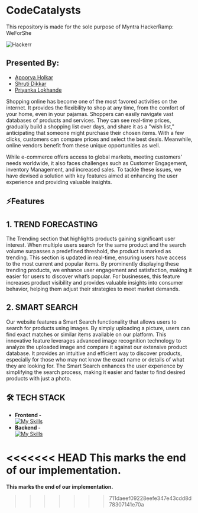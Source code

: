
# CodeCatalysts

This repository is made for the sole purpose of Myntra HackerRamp: WeForShe

![Hackerr](https://user-images.githubusercontent.com/64279181/113337916-0ffa7c80-9346-11eb-833d-570329426875.png)

## Presented By:

- [Apoorva Holkar](https://github.com/apoorvaholkar)
- [Shruti Dikkar](https://github.com/Shrutidikkar30)
- [Priyanka Lokhande](https://github.com/LokhandePriyanka)

Shopping online has become one of the most favored activities on the internet. It provides the flexibility to shop at any time, from the comfort of your home, even in your pajamas. Shoppers can easily navigate vast databases of products and services. They can see real-time prices, gradually build a shopping list over days, and share it as a "wish list," anticipating that someone might purchase their chosen items. With a few clicks, customers can compare prices and select the best deals. Meanwhile, online vendors benefit from these unique opportunities as well.

While e-commerce offers access to global markets, meeting customers' needs worldwide, it also faces challenges such as Customer Engagement, inventory Management, and increased sales. To tackle these issues, we have devised a solution with key features aimed at enhancing the user experience and providing valuable insights.

## ⚡Features
## 1. TREND FORECASTING

The Trending section that highlights products gaining significant user interest. When multiple users search for the same product and the search volume surpasses a predefined threshold, the product is marked as trending. This section is updated in real-time, ensuring users have access to the most current and popular items. By prominently displaying these trending products, we enhance user engagement and satisfaction, making it easier for users to discover what’s popular. For businesses, this feature increases product visibility and provides valuable insights into consumer behavior, helping them adjust their strategies to meet market demands.

## 2. SMART SEARCH

Our website features a Smart Search functionality that allows users to search for products using images. By simply uploading a picture, users can find exact matches or similar items available on our platform. This innovative feature leverages advanced image recognition technology to analyze the uploaded image and compare it against our extensive product database. It provides an intuitive and efficient way to discover products, especially for those who may not know the exact name or details of what they are looking for. The Smart Search enhances the user experience by simplifying the search process, making it easier and faster to find desired products with just a photo.

## 🛠 TECH STACK
- **Frontend -**<br>
[![My Skills](https://skillicons.dev/icons?i=html,css,tailwindcss,react)](https://skillicons.dev) <br>
- **Backend -**<br>
[![My Skills](https://skillicons.dev/icons?i=flask,python)](https://skillicons.dev)

<<<<<<< HEAD
**This marks the end of our implementation.**
=======
**This marks the end of our implementation.**
>>>>>>> 711daeef09228eefe347e43cdd8d78307141e70a
